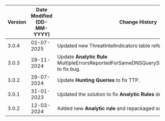 | **Version** | **Date Modified (DD-MM-YYYY)** | **Change History**                                                 								|
|-------------|--------------------------------|----------------------------------------------------------------------------------------------------|
| 3.0.4		  | 02-07-2025					   | Updated new ThreatIntelIndicators table references using **parser**.								|
| 3.0.3       | 28-11-2024                     | Update **Analytic Rule** MultipleErrorsReportedForSameDNSQueryStaticThresholdBased.yaml to fix bug.|
| 3.0.2       | 29-07-2024                     | Update **Hunting Queries** to fix TTP.						        								|
| 3.0.1       | 31-01-2023                     | Updated the solution to fix **Analytic Rules** deployment issue.        							|
| 3.0.2		  | 12-03-2024					   | Added new **Analytic rule** and repackaged solution.												|
